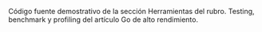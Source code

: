 Código fuente demostrativo de la sección Herramientas del rubro. Testing, benchmark y profiling del artículo Go de alto rendimiento.
